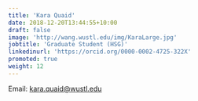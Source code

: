```yaml
---
title: 'Kara Quaid'
date: 2018-12-20T13:44:55+10:00
draft: false
image: 'http://wang.wustl.edu/img/KaraLarge.jpg'
jobtitle: 'Graduate Student (HSG)'
linkedinurl: 'https://orcid.org/0000-0002-4725-322X'
promoted: true
weight: 12
---
```

Email: kara.quaid@wustl.edu